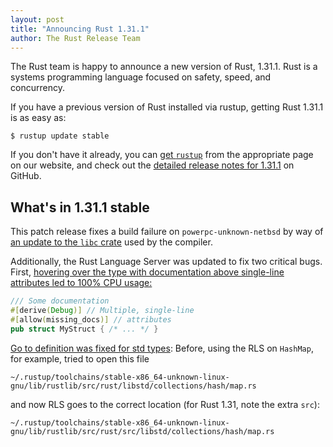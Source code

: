 ```yaml
---
layout: post
title: "Announcing Rust 1.31.1"
author: The Rust Release Team
---
```


The Rust team is happy to announce a new version of Rust, 1.31.1. Rust is a
systems programming language focused on safety, speed, and concurrency.

If you have a previous version of Rust installed via rustup, getting Rust
1.31.1 is as easy as:

```
$ rustup update stable
```

If you don't have it already, you can [get `rustup`][install] from the
appropriate page on our website, and check out the [detailed release notes for
1.31.1][notes] on GitHub.

[install]: https://www.rust-lang.org/install.html
[notes]: https://github.com/rust-lang/rust/blob/master/RELEASES.md#version-1311-2018-12-20

## What's in 1.31.1 stable

This patch release fixes a build failure on `powerpc-unknown-netbsd` by
way of [an update to the `libc`
crate](https://github.com/rust-lang/rust/pull/56562) used by the compiler.

Additionally, the Rust Language Server was updated to fix two critical bugs.
First, [hovering over the type with documentation above single-line
attributes led to 100% CPU
usage:](https://github.com/rust-lang/rls/pull/1170)

```rust
/// Some documentation
#[derive(Debug)] // Multiple, single-line
#[allow(missing_docs)] // attributes
pub struct MyStruct { /* ... */ }
```

[Go to definition was fixed for std types](https://github.com/rust-lang/rls/pull/1171):
Before, using the RLS on `HashMap`, for example, tried to open this file

```text
~/.rustup/toolchains/stable-x86_64-unknown-linux-gnu/lib/rustlib/src/rust/libstd/collections/hash/map.rs
```

and now RLS goes to the correct location (for Rust 1.31, note the extra `src`):

```text
~/.rustup/toolchains/stable-x86_64-unknown-linux-gnu/lib/rustlib/src/rust/src/libstd/collections/hash/map.rs
```
